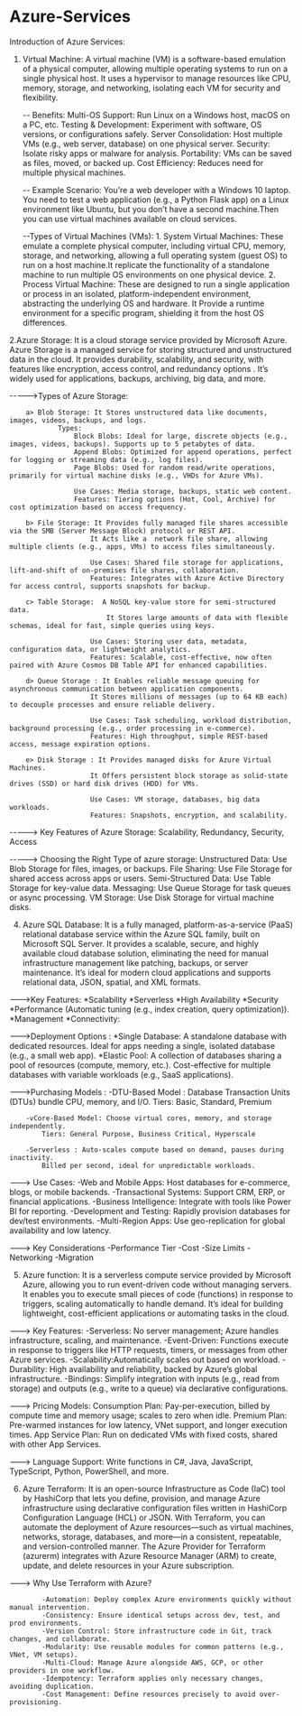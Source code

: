# Azure-Services
Introduction of Azure Services: 

1. Virtual Machine: A virtual machine (VM) is a software-based emulation of a physical computer, allowing multiple operating systems to run on a single physical host.
                    It uses a hypervisor to manage resources like CPU, memory, storage, and networking, isolating each VM for security and flexibility.

    -- Benefits: 
              Multi-OS Support: Run Linux on a Windows host, macOS on a PC, etc.
              Testing & Development: Experiment with software, OS versions, or configurations safely.
              Server Consolidation: Host multiple VMs (e.g., web server, database) on one physical server.
              Security: Isolate risky apps or malware for analysis.
              Portability: VMs can be saved as files, moved, or backed up.
              Cost Efficiency: Reduces need for multiple physical machines.

    -- Example Scenario:
             You’re a web developer with a Windows 10 laptop. You need to test a web application (e.g., a Python Flask app) on a Linux environment like Ubuntu,
             but you don’t have a second machine.Then you can use virtual machines available on cloud services.

   --Types of Virtual Machines (VMs):
               1. System Virtual Machines: These emulate a complete physical computer, including virtual CPU, memory, storage, and networking, allowing a full operating system
                                          (guest OS) to run on a host machine.It replicate the functionality of a standalone machine to run multiple OS environments on one physical device.
               2. Process Virtual Machine: These are designed to run a single application or process in an isolated, platform-independent environment, abstracting the underlying OS and hardware.
                                           It Provide a runtime environment for a specific program, shielding it from the host OS differences.

                                        

2.Azure Storage: It is a cloud storage service provided by Microsoft Azure. Azure Storage is a managed service for storing structured and      unstructured data in the cloud. It provides durability, scalability, and security, with features like encryption, access control, and redundancy options . It’s widely used for applications, backups, archiving, big data, and more.

----->Types of Azure Storage:

        a> Blob Storage: It Stores unstructured data like documents, images, videos, backups, and logs.
                Types:
                    Block Blobs: Ideal for large, discrete objects (e.g., images, videos, backups). Supports up to 5 petabytes of data.
                    Append Blobs: Optimized for append operations, perfect for logging or streaming data (e.g., log files).
                    Page Blobs: Used for random read/write operations, primarily for virtual machine disks (e.g., VHDs for Azure VMs).

                    Use Cases: Media storage, backups, static web content.
                    Features: Tiering options (Hot, Cool, Archive) for cost optimization based on access frequency.

        b> File Storage: It Provides fully managed file shares accessible via the SMB (Server Message Block) protocol or REST API.
                        It Acts like a  network file share, allowing multiple clients (e.g., apps, VMs) to access files simultaneously.

                        Use Cases: Shared file storage for applications, lift-and-shift of on-premises file shares, collaboration.
                        Features: Integrates with Azure Active Directory for access control, supports snapshots for backup.

        c> Table Storage:  A NoSQL key-value store for semi-structured data.
                            It Stores large amounts of data with flexible schemas, ideal for fast, simple queries using keys.
                    
                        Use Cases: Storing user data, metadata, configuration data, or lightweight analytics.
                        Features: Scalable, cost-effective, now often paired with Azure Cosmos DB Table API for enhanced capabilities.

        d> Queue Storage : It Enables reliable message queuing for asynchronous communication between application components.
                        It Stores millions of messages (up to 64 KB each) to decouple processes and ensure reliable delivery.
                        
                        Use Cases: Task scheduling, workload distribution, background processing (e.g., order processing in e-commerce).
                        Features: High throughput, simple REST-based access, message expiration options.

        e> Disk Storage : It Provides managed disks for Azure Virtual Machines.
                        It Offers persistent block storage as solid-state drives (SSD) or hard disk drives (HDD) for VMs.

                        Use Cases: VM storage, databases, big data workloads.
                        Features: Snapshots, encryption, and scalability.


-----> Key Features of Azure Storage: Scalability, Redundancy, Security, Access

-----> Choosing the Right Type of azure storage: 
            Unstructured Data: Use Blob Storage for files, images, or backups.
            File Sharing: Use File Storage for shared access across apps or users.
            Semi-Structured Data: Use Table Storage for key-value data.
            Messaging: Use Queue Storage for task queues or async processing.
            VM Storage: Use Disk Storage for virtual machine disks.

   

4. Azure SQL Database: It is a fully managed, platform-as-a-service (PaaS) relational database service within the Azure SQL family, built on Microsoft SQL Server. It provides a scalable, secure, and highly available cloud database solution, eliminating the need for manual infrastructure management like patching, backups, or server maintenance. It’s ideal for modern cloud applications and supports relational data, JSON, spatial, and XML formats.

--->Key Features: 
        *Scalability
        *Serverless
        *High Availability
        *Security
        *Performance (Automatic tuning (e.g., index creation, query optimization)).
        *Management
        *Connectivity:

--->Deployment Options :
        *Single Database: A standalone database with dedicated resources.
                        Ideal for apps needing a single, isolated database (e.g., a small web app).
        *Elastic Pool: A collection of databases sharing a pool of resources (compute, memory, etc.).
                        Cost-effective for multiple databases with variable workloads (e.g., SaaS applications).

--->Purchasing Models :
        -DTU-Based Model : Database Transaction Units (DTUs) bundle CPU, memory, and I/O.
            Tiers: Basic, Standard, Premium

        -vCore-Based Model: Choose virtual cores, memory, and storage independently.
            Tiers: General Purpose, Business Critical, Hyperscale

        -Serverless : Auto-scales compute based on demand, pauses during inactivity.
            Billed per second, ideal for unpredictable workloads.

---> Use Cases: 
        -Web and Mobile Apps: Host databases for e-commerce, blogs, or mobile backends.
        -Transactional Systems: Support CRM, ERP, or financial applications.
        -Business Intelligence: Integrate with tools like Power BI for reporting.
        -Development and Testing: Rapidly provision databases for dev/test environments.
        -Multi-Region Apps: Use geo-replication for global availability and low latency.

---> Key Considerations
        -Performance Tier
        -Cost
        -Size Limits
        -Networking
        -Migration


5. Azure function: It is a serverless compute service provided by Microsoft Azure, allowing you to run event-driven code without managing servers. 
                    It enables you to execute small pieces of code (functions) in response to triggers, scaling automatically to handle demand.
                    It’s ideal for building lightweight, cost-efficient applications or automating tasks in the cloud.

---> Key Features: 
            -Serverless: No server management; Azure handles infrastructure, scaling, and maintenance.
            -Event-Driven: Functions execute in response to triggers like HTTP requests, timers, or messages from other Azure services.
            -Scalability:Automatically scales out based on workload.
            -Durability: High availability and reliability, backed by Azure’s global infrastructure.
            -Bindings: Simplify integration with inputs (e.g., read from storage) and outputs (e.g., write to a queue) via declarative configurations.

---> Pricing Models:
            Consumption Plan: Pay-per-execution, billed by compute time and memory usage; scales to zero when idle.
            Premium Plan: Pre-warmed instances for low latency, VNet support, and longer execution times.
            App Service Plan: Run on dedicated VMs with fixed costs, shared with other App Services.

---> Language Support: Write functions in C#, Java, JavaScript, TypeScript, Python, PowerShell, and more.




6. Azure Terraform: It is an open-source Infrastructure as Code (IaC) tool by HashiCorp that lets you define, provision, and manage Azure infrastructure using declarative configuration files written in HashiCorp Configuration Language (HCL) or JSON. With Terraform, you can automate the deployment of Azure resources—such as virtual machines, networks, storage, databases, and more—in a consistent, repeatable, and version-controlled manner. The Azure Provider for Terraform (azurerm) integrates with Azure Resource Manager (ARM) to create, update, and delete resources in your Azure subscription.

---> Why Use Terraform with Azure?
            
            -Automation: Deploy complex Azure environments quickly without manual intervention.
            -Consistency: Ensure identical setups across dev, test, and prod environments.
            -Version Control: Store infrastructure code in Git, track changes, and collaborate.
            -Modularity: Use reusable modules for common patterns (e.g., VNet, VM setups).
            -Multi-Cloud: Manage Azure alongside AWS, GCP, or other providers in one workflow.
            -Idempotency: Terraform applies only necessary changes, avoiding duplication.
            -Cost Management: Define resources precisely to avoid over-provisioning.